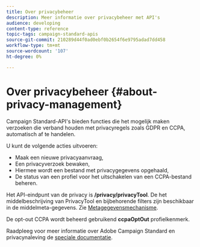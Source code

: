 ```yaml
---
title: Over privacybeheer
description: Meer informatie over privacybeheer met API's
audience: developing
content-type: reference
topic-tags: campaign-standard-apis
source-git-commit: 210289d44f0ad0ebf0b2654f6e9795adad7dd458
workflow-type: tm+mt
source-wordcount: '107'
ht-degree: 0%

---
```



# Over privacybeheer {#about-privacy-management}

Campaign Standard-API&#39;s bieden functies die het mogelijk maken verzoeken die verband houden met privacyregels zoals GDPR en CCPA, automatisch af te handelen.

U kunt de volgende acties uitvoeren:

* Maak een nieuwe privacyaanvraag,
* Een privacyverzoek bewaken,
* Hiermee wordt een bestand met privacygegevens opgehaald,
* De status van een profiel voor het uitschakelen van een CCPA-bestand beheren.

Het API-eindpunt van de privacy is **/privacy/privacyTool**. De het middelbeschrijving van PrivacyTool en bijbehorende filters zijn beschikbaar in de middelmeta-gegevens. Zie [Metagegevensmechanisme](../../api/using/metadata-mechanism.md).

De opt-out CCPA wordt beheerd gebruikend **ccpaOptOut** profielkenmerk.

Raadpleeg voor meer informatie over Adobe Campaign Standard en privacynaleving de [speciale documentatie](../../start/using/privacy-requests.md).
